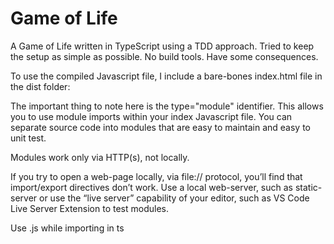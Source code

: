 # Game of Life

A Game of Life written in TypeScript using a TDD approach. Tried to keep the setup as simple as possible. No build tools. Have some consequences.

To use the compiled Javascript file, I include a bare-bones index.html file in the dist folder:

The important thing to note here is the type="module" identifier. This allows you to use module imports within your index Javascript file. You can separate source code into modules that are easy to maintain and easy to unit test.

Modules work only via HTTP(s), not locally.

If you try to open a web-page locally, via file:// protocol, you’ll find that import/export directives don’t work. Use a local web-server, such as static-server or use the “live server” capability of your editor, such as VS Code Live Server Extension to test modules.

Use .js while importing in ts
